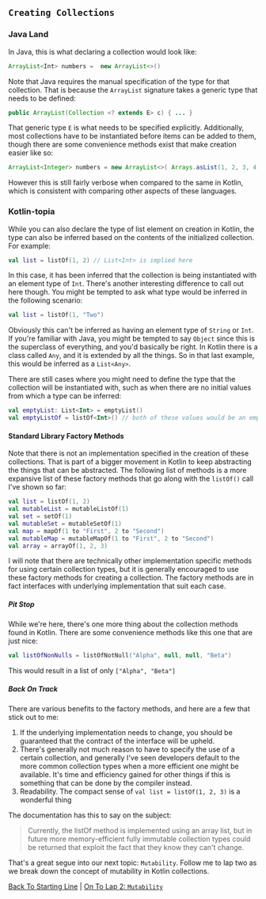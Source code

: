 ## `Creating Collections`

### Java Land
In Java, this is what declaring a collection would look like:
```java
ArrayList<Int> numbers =  new ArrayList<>()
```
Note that Java requires the manual specification of the type for that collection. That is because the `ArrayList` signature takes a generic type that needs to be defined:
```java
public ArrayList(Collection <? extends E> c) { ... }
```
That generic type `E` is what needs to be specified explicitly. Additionally, most collections have to be instantiated before items can be added to them, though there are some convenience methods exist that make creation easier like so:
```java
ArrayList<Integer> numbers = new ArrayList<>( Arrays.asList(1, 2, 3, 4) );
```
However this is still fairly verbose when compared to the same in Kotlin, which is consistent with comparing other aspects of these languages.

### Kotlin-topia
While you can also declare the type of list element on creation in Kotlin, the type can also be inferred based on the contents of the initialized collection. For example:
```kotlin
val list = listOf(1, 2) // List<Int> is implied here
```
In this case, it has been inferred that the collection is being instantiated with an element type of `Int`. There's another interesting difference to call out here though. You might be tempted to ask what type would be inferred in the following scenario:
```kotlin
val list = listOf(1, "Two")
```
Obviously this can't be inferred as having an element type of `String` or `Int`. If you're familiar with Java, you might be tempted to say `Object` since this is the superclass of everything, and you'd basically be right. In Kotlin there is a class called `Any`, and it is extended by all the things. So in that last example, this would be inferred as a `List<Any>`.

There are still cases where you might need to define the type that the collection will be instantiated with, such as when there are no initial values from which a type can be inferred:
```kotlin
val emptyList: List<Int> = emptyList()
val emptyListOf = listOf<Int>() // both of these values would be an empty collection of Int elements
```
#### Standard Library Factory Methods
Note that there is not an implementation specified in the creation of these collections. That is part of a bigger movement in Kotlin to keep abstracting the things that can be abstracted. The following list of methods is a more expansive list of these factory methods that go along with the `listOf()` call I've shown so far:
```kotlin
val list = listOf(1, 2)
val mutableList = mutableListOf(1)
val set = setOf(1)
val mutableSet = mutableSetOf(1)
val map = mapOf(1 to "First", 2 to "Second")
val mutableMap = mutableMapOf(1 to "First", 2 to "Second")
val array = arrayOf(1, 2, 3)
```
I will note that there are technically other implementation specific methods for using certain collection types, but it is generally encouraged to use these factory methods for creating a collection. The factory methods are in fact interfaces with underlying implementation that suit each case.

##### Pit Stop
While we're here, there's one more thing about the collection methods found in Kotlin. There are some convenience methods like this one that are just nice:
```kotlin
val listOfNonNulls = listOfNotNull("Alpha", null, null, "Beta")
```
This would result in a list of only `["Alpha", "Beta"]`

##### Back On Track
There are various benefits to the factory methods, and here are a few that stick out to me:
1. If the underlying implementation needs to change, you should be guaranteed that the contract of the interface will be upheld.
2. There's generally not much reason to have to specify the use of a certain collection, and generally I've seen developers default to the more common collection types when a more efficient one might be available. It's time and efficiency gained for other things if this is something that can be done by the compiler instead.
3. Readability. The compact sense of `val list = listOf(1, 2, 3)` is a wonderful thing

The documentation has this to say on the subject:
> Currently, the listOf method is implemented using an array list, but in future more memory-efficient fully immutable collection types could be returned that exploit the fact that they know they can't change.

That's a great segue into our next topic: `Mutability`. Follow me to lap two as we break down the concept of mutability in Kotlin collections.

[Back To Starting Line](/README.md) | [On To Lap 2: `Mutability`](/mutability.md)
